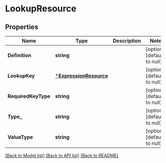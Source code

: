# LookupResource

## Properties
Name | Type | Description | Notes
------------ | ------------- | ------------- | -------------
**Definition** | **string** |  | [optional] [default to null]
**LookupKey** | [***ExpressionResource**](ExpressionResource.md) |  | [optional] [default to null]
**RequiredKeyType** | **string** |  | [optional] [default to null]
**Type_** | **string** |  | [optional] [default to null]
**ValueType** | **string** |  | [optional] [default to null]

[[Back to Model list]](../README.md#documentation-for-models) [[Back to API list]](../README.md#documentation-for-api-endpoints) [[Back to README]](../README.md)


